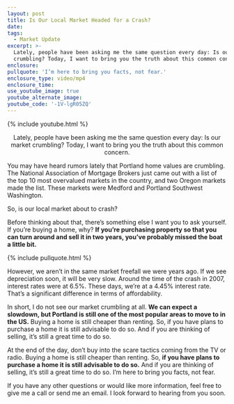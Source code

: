 ```yaml
---
layout: post
title: Is Our Local Market Headed for a Crash?
date:
tags:
  - Market Update
excerpt: >-
  Lately, people have been asking me the same question every day: Is our market
  crumbling? Today, I want to bring you the truth about this common concern.
enclosure:
pullquote: 'I’m here to bring you facts, not fear.'
enclosure_type: video/mp4
enclosure_time:
use_youtube_image: true
youtube_alternate_image:
youtube_code: '-1V-lgR05ZQ'
---
```


{% include youtube.html %}

<center>Lately, people have been asking me the same question every day: Is our market crumbling? Today, I want to bring you the truth about this common concern.</center>

You may have heard rumors lately that Portland home values are crumbling. The National Association of Mortgage Brokers just came out with a list of the top 10 most overvalued markets in the country, and two Oregon markets made the list. These markets were Medford and Portland Southwest Washington.&nbsp;

So, is our local market about to crash?&nbsp;

Before thinking about that, there’s something else I want you to ask yourself. If you’re buying a home, why? **If you’re purchasing property so that you can turn around and sell it in two years, you’ve probably missed the boat a little bit.**

{% include pullquote.html %}

However, we aren’t in the same market freefall we were years ago. If we see depreciation soon, it will be very slow. Around the time of the crash in 2007, interest rates were at 6.5%. These days, we’re at a 4.45% interest rate. That’s a significant difference in terms of affordability.

In short, I do not see our market crumbling at all. **We can expect a slowdown, but Portland is still one of the most popular areas to move to in the US.** Buying a home is still cheaper than renting. So, if you have plans to purchase a home it is still advisable to do so. And if you are thinking of selling, it’s still a great time to do so.&nbsp;

At the end of the day, don’t buy into the scare tactics coming from the TV or radio. Buying a home is still cheaper than renting. So, **if you have plans to purchase a home it is still advisable to do so.** And if you are thinking of selling, it’s still a great time to do so. I’m here to bring you facts, not fear.

If you have any other questions or would like more information, feel free to give me a call or send me an email. I look forward to hearing from you soon.<br>&nbsp;